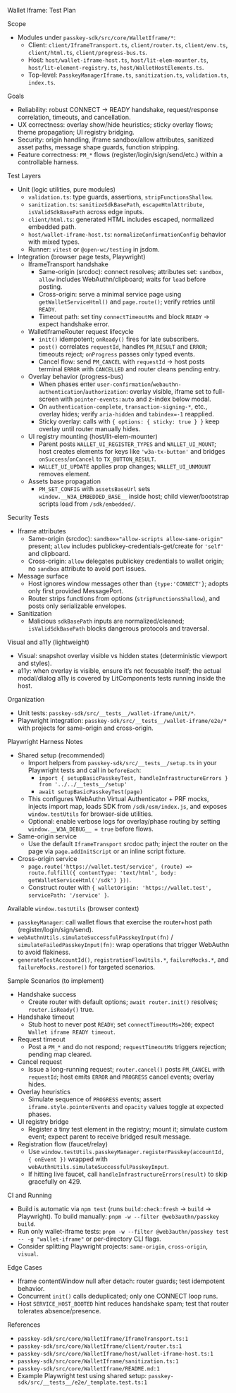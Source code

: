 Wallet Iframe: Test Plan

Scope
- Modules under `passkey-sdk/src/core/WalletIframe/*`:
  - Client: `client/IframeTransport.ts`, `client/router.ts`, `client/env.ts`, `client/html.ts`, `client/progress-bus.ts`.
  - Host: `host/wallet-iframe-host.ts`, `host/lit-elem-mounter.ts`, `host/lit-element-registry.ts`, `host/WalletHostElements.ts`.
  - Top-level: `PasskeyManagerIframe.ts`, `sanitization.ts`, `validation.ts`, `index.ts`.

Goals
- Reliability: robust CONNECT → READY handshake, request/response correlation, timeouts, and cancellation.
- UX correctness: overlay show/hide heuristics; sticky overlay flows; theme propagation; UI registry bridging.
- Security: origin handling, iframe sandbox/allow attributes, sanitized asset paths, message shape guards, function stripping.
- Feature correctness: `PM_*` flows (register/login/sign/send/etc.) within a controllable harness.

Test Layers
- Unit (logic utilities, pure modules)
  - `validation.ts`: type guards, assertions, `stripFunctionsShallow`.
  - `sanitization.ts`: `sanitizeSdkBasePath`, `escapeHtmlAttribute`, `isValidSdkBasePath` across edge inputs.
  - `client/html.ts`: generated HTML includes escaped, normalized embedded path.
  - `host/wallet-iframe-host.ts`: `normalizeConfirmationConfig` behavior with mixed types.
  - Runner: `vitest` or `@open-wc/testing` in jsdom.
- Integration (browser page tests, Playwright)
  - IframeTransport handshake
    - Same-origin (srcdoc): connect resolves; attributes set: `sandbox`, `allow` includes WebAuthn/clipboard; waits for `load` before posting.
    - Cross-origin: serve a minimal service page using `getWalletServiceHtml()` and `page.route()`; verify retries until `READY`.
    - Timeout path: set tiny `connectTimeoutMs` and block `READY` → expect handshake error.
  - WalletIframeRouter request lifecycle
    - `init()` idempotent; `onReady()` fires for late subscribers.
    - `post()` correlates `requestId`, handles `PM_RESULT` and `ERROR`; timeouts reject; `onProgress` passes only typed events.
    - Cancel flow: send `PM_CANCEL` with `requestId` → host posts terminal `ERROR` with `CANCELLED` and router cleans pending entry.
  - Overlay behavior (progress-bus)
    - When phases enter `user-confirmation`/`webauthn-authentication`/`authorization`: overlay visible, iframe set to full-screen with `pointer-events:auto` and z-index below modal.
    - On `authentication-complete`, `transaction-signing-*`, etc., overlay hides; verify `aria-hidden` and `tabindex=-1` reapplied.
    - Sticky overlay: calls with `{ options: { sticky: true } }` keep overlay until router manually hides.
  - UI registry mounting (host/lit-elem-mounter)
    - Parent posts `WALLET_UI_REGISTER_TYPES` and `WALLET_UI_MOUNT`; host creates elements for keys like `'w3a-tx-button'` and bridges `onSuccess`/`onCancel` to `TX_BUTTON_RESULT`.
    - `WALLET_UI_UPDATE` applies prop changes; `WALLET_UI_UNMOUNT` removes element.
  - Assets base propagation
    - `PM_SET_CONFIG` with `assetsBaseUrl` sets `window.__W3A_EMBEDDED_BASE__` inside host; child viewer/bootstrap scripts load from `/sdk/embedded/`.

Security Tests
- Iframe attributes
  - Same-origin (srcdoc): `sandbox="allow-scripts allow-same-origin"` present; `allow` includes publickey-credentials-get/create for `'self'` and clipboard.
  - Cross-origin: `allow` delegates publickey credentials to wallet origin; no `sandbox` attribute to avoid port issues.
- Message surface
  - Host ignores window messages other than `{type:'CONNECT'}`; adopts only first provided MessagePort.
  - Router strips functions from options (`stripFunctionsShallow`), and posts only serializable envelopes.
- Sanitization
  - Malicious `sdkBasePath` inputs are normalized/cleaned; `isValidSdkBasePath` blocks dangerous protocols and traversal.

Visual and a11y (lightweight)
- Visual: snapshot overlay visible vs hidden states (deterministic viewport and styles).
- a11y: when overlay is visible, ensure it’s not focusable itself; the actual modal/dialog a11y is covered by LitComponents tests running inside the host.

Organization
- Unit tests: `passkey-sdk/src/__tests__/wallet-iframe/unit/*`.
- Playwright integration: `passkey-sdk/src/__tests__/wallet-iframe/e2e/*` with projects for same-origin and cross-origin.

Playwright Harness Notes
- Shared setup (recommended)
  - Import helpers from `passkey-sdk/src/__tests__/setup.ts` in your Playwright tests and call in `beforeEach`:
    - `import { setupBasicPasskeyTest, handleInfrastructureErrors } from '../../__tests__/setup'`
    - `await setupBasicPasskeyTest(page)`
  - This configures WebAuthn Virtual Authenticator + PRF mocks, injects import map, loads SDK from `/sdk/esm/index.js`, and exposes `window.testUtils` for browser-side utilities.
  - Optional: enable verbose logs for overlay/phase routing by setting `window.__W3A_DEBUG__ = true` before flows.
- Same-origin service
  - Use the default `IframeTransport` srcdoc path; inject the router on the page via `page.addInitScript` or an inline script fixture.
- Cross-origin service
  - `page.route('https://wallet.test/service', (route) => route.fulfill({ contentType: 'text/html', body: getWalletServiceHtml('/sdk') }))`.
  - Construct router with `{ walletOrigin: 'https://wallet.test', servicePath: '/service' }`.

Available `window.testUtils` (browser context)
- `passkeyManager`: call wallet flows that exercise the router+host path (register/login/sign/send).
- `webAuthnUtils.simulateSuccessfulPasskeyInput(fn)` / `simulateFailedPasskeyInput(fn)`: wrap operations that trigger WebAuthn to avoid flakiness.
- `generateTestAccountId()`, `registrationFlowUtils.*`, `failureMocks.*`, and `failureMocks.restore()` for targeted scenarios.

Sample Scenarios (to implement)
- Handshake success
  - Create router with default options; `await router.init()` resolves; `router.isReady()` true.
- Handshake timeout
  - Stub host to never post `READY`; set `connectTimeoutMs=200`; expect `Wallet iframe READY timeout`.
- Request timeout
  - Post a `PM_*` and do not respond; `requestTimeoutMs` triggers rejection; pending map cleared.
- Cancel request
  - Issue a long-running request; `router.cancel()` posts `PM_CANCEL` with `requestId`; host emits `ERROR` and `PROGRESS` cancel events; overlay hides.
- Overlay heuristics
  - Simulate sequence of `PROGRESS` events; assert `iframe.style.pointerEvents` and `opacity` values toggle at expected phases.
- UI registry bridge
  - Register a tiny test element in the registry; mount it; simulate custom event; expect parent to receive bridged result message.
 - Registration flow (faucet/relay)
   - Use `window.testUtils.passkeyManager.registerPasskey(accountId, { onEvent })` wrapped with `webAuthnUtils.simulateSuccessfulPasskeyInput`.
   - If hitting live faucet, call `handleInfrastructureErrors(result)` to skip gracefully on 429.

CI and Running
- Build is automatic via `npm test` (runs `build:check:fresh` → `build` → Playwright). To build manually: `pnpm -w --filter @web3authn/passkey build`.
- Run only wallet-iframe tests: `pnpm -w --filter @web3authn/passkey test -- -g "wallet-iframe"` or per-directory CLI flags.
- Consider splitting Playwright projects: `same-origin`, `cross-origin`, `visual`.

Edge Cases
- Iframe contentWindow null after detach: router guards; test idempotent behavior.
- Concurrent `init()` calls deduplicated; only one CONNECT loop runs.
- Host `SERVICE_HOST_BOOTED` hint reduces handshake spam; test that router tolerates absence/presence.

References
- `passkey-sdk/src/core/WalletIframe/IframeTransport.ts:1`
- `passkey-sdk/src/core/WalletIframe/client/router.ts:1`
- `passkey-sdk/src/core/WalletIframe/host/wallet-iframe-host.ts:1`
- `passkey-sdk/src/core/WalletIframe/sanitization.ts:1`
- `passkey-sdk/src/core/WalletIframe/README.md:1`
- Example Playwright test using shared setup: `passkey-sdk/src/__tests__/e2e/_template.test.ts:1`
